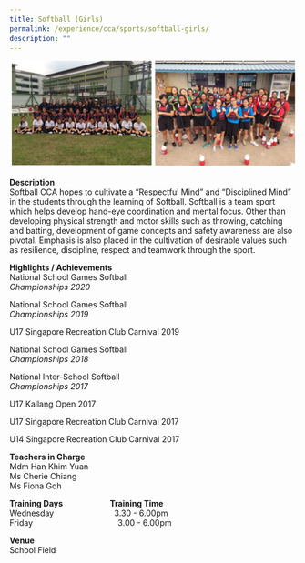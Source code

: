 ```yaml
---
title: Softball (Girls)
permalink: /experience/cca/sports/softball-girls/
description: ""
---
```

![](/images/Softball.jpg)

**Description** <br>
Softball CCA hopes to cultivate a “Respectful Mind” and “Disciplined Mind” in the students through the learning of Softball. Softball is a team sport which helps develop hand-eye coordination and mental focus. Other than developing physical strength and motor skills such as throwing, catching and batting, development of game concepts and safety awareness are also pivotal. Emphasis is also placed in the cultivation of desirable values such as resilience, discipline, respect and teamwork through the sport.

**Highlights / Achievements** <br>
National School Games Softball <br>
_Championships 2020_  

National School Games Softball <br>
_Championships 2019_

U17 Singapore Recreation Club Carnival 2019

National School Games Softball <bR>
_Championships 2018_

National Inter-School Softball <br>
_Championships 2017_

U17 Kallang Open 2017

U17 Singapore Recreation Club Carnival 2017

U14 Singapore Recreation Club Carnival 2017 

**Teachers in Charge** <br>
Mdm Han Khim Yuan <br>
Ms Cherie Chiang <bR>
Ms Fiona Goh

**Training Days                         Training Time** <br>
Wednesday                           3.30 - 6.00pm <br>
Friday                                      3.00 - 6.00pm

**Venue** <br>
School Field